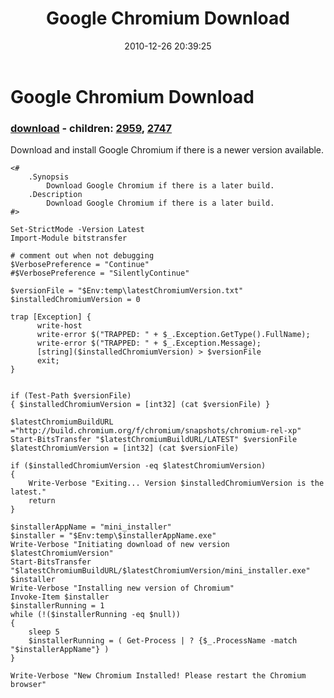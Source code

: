 ﻿---
pid:            2422
poster:         MJWJ1
title:          Google Chromium Download
date:           2010-12-26 20:39:25
format:         posh
parent:         0
parent:         0
children:       2959,2747
---

# Google Chromium Download

### [download](2422.ps1) - children: [2959](2959.md), [2747](2747.md)

Download and install Google Chromium if there is a newer version available.

```posh
<#
    .Synopsis
        Download Google Chromium if there is a later build.
    .Description
        Download Google Chromium if there is a later build.        
#>

Set-StrictMode -Version Latest
Import-Module bitstransfer

# comment out when not debugging
$VerbosePreference = "Continue"
#$VerbosePreference = "SilentlyContinue"

$versionFile = "$Env:temp\latestChromiumVersion.txt"
$installedChromiumVersion = 0

trap [Exception] { 
      write-host
      write-error $("TRAPPED: " + $_.Exception.GetType().FullName); 
      write-error $("TRAPPED: " + $_.Exception.Message); 
      [string]($installedChromiumVersion) > $versionFile
      exit; 
}


if (Test-Path $versionFile)
{ $installedChromiumVersion = [int32] (cat $versionFile) }

$latestChromiumBuildURL ="http://build.chromium.org/f/chromium/snapshots/chromium-rel-xp"
Start-BitsTransfer "$latestChromiumBuildURL/LATEST" $versionFile
$latestChromiumVersion = [int32] (cat $versionFile)

if ($installedChromiumVersion -eq $latestChromiumVersion)
{ 
    Write-Verbose "Exiting... Version $installedChromiumVersion is the latest."
    return
}

$installerAppName = "mini_installer"
$installer = "$Env:temp\$installerAppName.exe"
Write-Verbose "Initiating download of new version $latestChromiumVersion"
Start-BitsTransfer "$latestChromiumBuildURL/$latestChromiumVersion/mini_installer.exe" $installer
Write-Verbose "Installing new version of Chromium"
Invoke-Item $installer
$installerRunning = 1
while (!($installerRunning -eq $null))
{ 
    sleep 5
    $installerRunning = ( Get-Process | ? {$_.ProcessName -match "$installerAppName"} )
}

Write-Verbose "New Chromium Installed! Please restart the Chromium browser"
```
